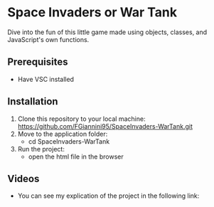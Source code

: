 # Space Invaders or War Tank
Dive into the fun of this little game made using objects, classes, and JavaScript's own functions. 
## Prerequisites
- Have VSC installed
## Installation
1. Clone this repository to your local machine:
https://github.com/FGiannini95/SpaceInvaders-WarTank.git
2. Move to the application folder:
   - cd SpaceInvaders-WarTank
3. Run the project:
   - open the html file in the browser
## Videos
- You can see my explication of the project in the following link: 
